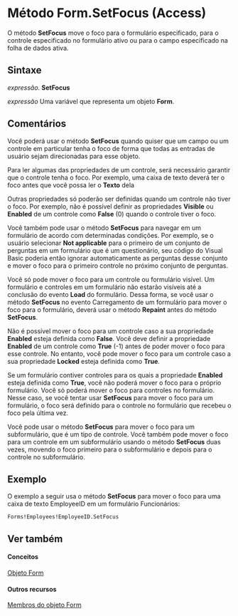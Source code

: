 
# Método Form.SetFocus (Access)

O método  **SetFocus** move o foco para o formulário especificado, para o controle especificado no formulário ativo ou para o campo especificado na folha de dados ativa.


## Sintaxe

 _expressão_. **SetFocus**

 _expressão_ Uma variável que representa um objeto **Form**.


## Comentários

Você poderá usar o método  **SetFocus** quando quiser que um campo ou um controle em particular tenha o foco de forma que todas as entradas de usuário sejam direcionadas para esse objeto.

Para ler algumas das propriedades de um controle, será necessário garantir que o controle tenha o foco. Por exemplo, uma caixa de texto deverá ter o foco antes que você possa ler o  **Texto** dela

Outras propriedades só poderão ser definidas quando um controle não tiver o foco. Por exemplo, não é possível definir as propriedades  **Visible** ou **Enabled** de um controle como **False** (0) quando o controle tiver o foco.

Você também pode usar o método  **SetFocus** para navegar em um formulário de acordo com determinadas condições. Por exemplo, se o usuário selecionar **Not applicable** para o primeiro de um conjunto de perguntas em um formulário que é um questionário, seu código do Visual Basic poderia então ignorar automaticamente as perguntas desse conjunto e mover o foco para o primeiro controle no próximo conjunto de perguntas.

Você só pode mover o foco para um controle ou formulário visível. Um formulário e controles em um formulário não estarão visíveis até a conclusão do evento  **Load** do formulário. Dessa forma, se você usar o método **SetFocus** no evento Carregamento de um formulário para mover o foco para o formulário, deverá usar o método **Repaint** antes do método **SetFocus**.

Não é possível mover o foco para um controle caso a sua propriedade  **Enabled** esteja definida como **False**. Você deve definir a propriedade **Enabled** de um controle como **True** (-1) antes de poder mover o foco para esse controle. No entanto, você pode mover o foco para um controle caso a sua propriedade **Locked** esteja definida como **True**.

Se um formulário contiver controles para os quais a propriedade  **Enabled** esteja definida como **True**, você não poderá mover o foco para o próprio formulário. Você só poderá mover o foco para controles no formulário. Nesse caso, se você tentar usar **SetFocus** para mover o foco para um formulário, o foco será definido para o controle no formulário que recebeu o foco pela última vez.

Você pode usar o método  **SetFocus** para mover o foco para um subformulário, que é um tipo de controle. Você também pode mover o foco para um controle em um subformulário usando o método **SetFocus** duas vezes, movendo o foco primeiro para o subformulário e depois para o controle no subformulário.


## Exemplo

O exemplo a seguir usa o método  **SetFocus** para mover o foco para uma caixa de texto EmployeeID em um formulário Funcionários:


```
Forms!Employees!EmployeeID.SetFocus
```


## Ver também


#### Conceitos


[Objeto Form](72ef9219-142b-b690-b696-3eba9a5d4522.md)
#### Outros recursos


[Membros do objeto Form](e1976b58-28ca-8f76-cdf3-6732cb06ce6c.md)